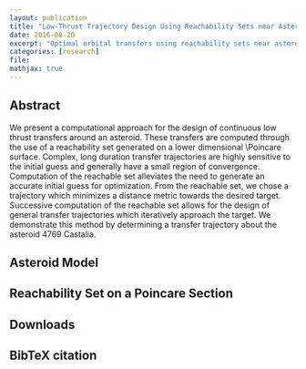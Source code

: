 ```yaml
---
layout: publication
title: "Low-Thrust Trajectory Design Using Reachability Sets near Asteroid 4769 Castalia"
date: 2016-08-20
excerpt: "Optimal orbital transfers using reachability sets near asteroid 4769 Castalia"
categories: [research]
file: 
mathjax: true
---
```

$$
\newcommand{\bracket}[1]{\left[ #1 \right]}
\newcommand{\parenth}[1]{\left( #1 \right)}
$$

## Abstract

We present a computational approach for the design of continuous low thrust transfers around an asteroid.
These transfers are computed through the use of a reachability set generated on a lower dimensional \Poincare surface.
Complex, long duration transfer trajectories are highly sensitive to the initial guess and generally have a small region of convergence.
Computation of the reachable set alleviates the need to generate an accurate initial guess for optimization.
From the reachable set, we chose a trajectory which minimizes a distance metric towards the desired target.
Successive computation of the reachable set allows for the design of general transfer trajectories which iteratively approach the target.
We demonstrate this method by determining a transfer trajectory about the asteroid 4769 Castalia.

## Asteroid Model

  
## Reachability Set on a Poincare Section


## Downloads


## BibTeX citation






